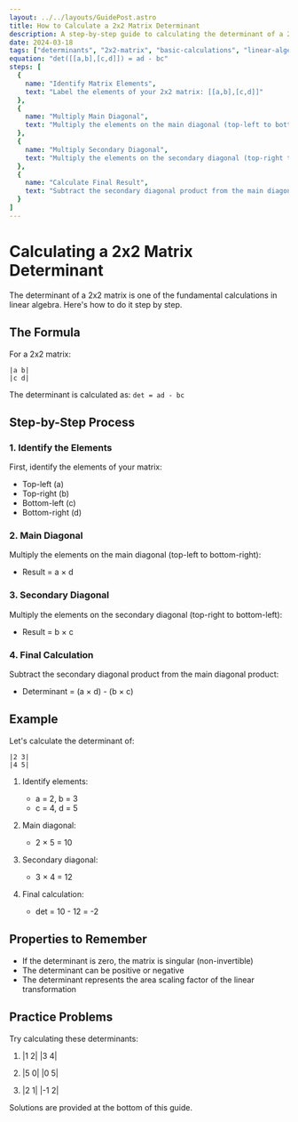 ```yaml
---
layout: ../../layouts/GuidePost.astro
title: How to Calculate a 2x2 Matrix Determinant
description: A step-by-step guide to calculating the determinant of a 2x2 matrix using the cross-multiplication method.
date: 2024-03-18
tags: ["determinants", "2x2-matrix", "basic-calculations", "linear-algebra"]
equation: "det([[a,b],[c,d]]) = ad - bc"
steps: [
  {
    name: "Identify Matrix Elements",
    text: "Label the elements of your 2x2 matrix: [[a,b],[c,d]]"
  },
  {
    name: "Multiply Main Diagonal",
    text: "Multiply the elements on the main diagonal (top-left to bottom-right): a × d"
  },
  {
    name: "Multiply Secondary Diagonal",
    text: "Multiply the elements on the secondary diagonal (top-right to bottom-left): b × c"
  },
  {
    name: "Calculate Final Result",
    text: "Subtract the secondary diagonal product from the main diagonal product: ad - bc"
  }
]
---
```


# Calculating a 2x2 Matrix Determinant

The determinant of a 2x2 matrix is one of the fundamental calculations in linear algebra. Here's how to do it step by step.

## The Formula

For a 2x2 matrix:
```
|a b|
|c d|
```

The determinant is calculated as: `det = ad - bc`

## Step-by-Step Process

### 1. Identify the Elements
First, identify the elements of your matrix:
- Top-left (a)
- Top-right (b)
- Bottom-left (c)
- Bottom-right (d)

### 2. Main Diagonal
Multiply the elements on the main diagonal (top-left to bottom-right):
- Result = a × d

### 3. Secondary Diagonal
Multiply the elements on the secondary diagonal (top-right to bottom-left):
- Result = b × c

### 4. Final Calculation
Subtract the secondary diagonal product from the main diagonal product:
- Determinant = (a × d) - (b × c)

## Example

Let's calculate the determinant of:
```
|2 3|
|4 5|
```

1. Identify elements:
   - a = 2, b = 3
   - c = 4, d = 5

2. Main diagonal:
   - 2 × 5 = 10

3. Secondary diagonal:
   - 3 × 4 = 12

4. Final calculation:
   - det = 10 - 12 = -2

## Properties to Remember

- If the determinant is zero, the matrix is singular (non-invertible)
- The determinant can be positive or negative
- The determinant represents the area scaling factor of the linear transformation

## Practice Problems

Try calculating these determinants:
1. |1 2|
   |3 4|

2. |5 0|
   |0 5|

3. |2 1|
   |-1 2|

Solutions are provided at the bottom of this guide.